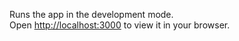 
Runs the app in the development mode.\
Open [http://localhost:3000](http://localhost:3000) to view it in your browser.
